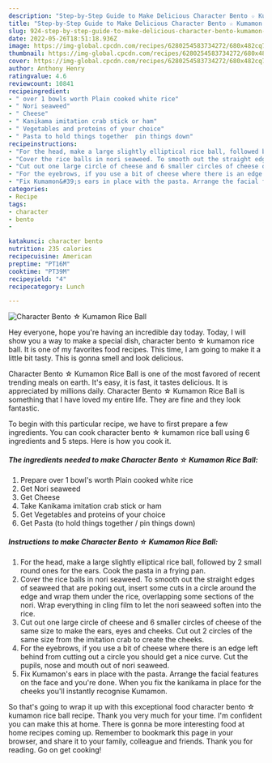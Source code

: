 ```yaml
---
description: "Step-by-Step Guide to Make Delicious Character Bento ☆ Kumamon Rice Ball"
title: "Step-by-Step Guide to Make Delicious Character Bento ☆ Kumamon Rice Ball"
slug: 924-step-by-step-guide-to-make-delicious-character-bento-kumamon-rice-ball
date: 2022-05-26T18:51:18.936Z
image: https://img-global.cpcdn.com/recipes/6280254583734272/680x482cq70/character-bento-☆-kumamon-rice-ball-recipe-main-photo.jpg
thumbnail: https://img-global.cpcdn.com/recipes/6280254583734272/680x482cq70/character-bento-☆-kumamon-rice-ball-recipe-main-photo.jpg
cover: https://img-global.cpcdn.com/recipes/6280254583734272/680x482cq70/character-bento-☆-kumamon-rice-ball-recipe-main-photo.jpg
author: Anthony Henry
ratingvalue: 4.6
reviewcount: 10841
recipeingredient:
- " over 1 bowls worth Plain cooked white rice"
- " Nori seaweed"
- " Cheese"
- " Kanikama imitation crab stick or ham"
- " Vegetables and proteins of your choice"
- " Pasta to hold things together  pin things down"
recipeinstructions:
- "For the head, make a large slightly elliptical rice ball, followed by 2 small round ones for the ears. Cook the pasta in a frying pan."
- "Cover the rice balls in nori seaweed. To smooth out the straight edges of seaweed that are poking out, insert some cuts in a circle around the edge and wrap them under the rice, overlapping some sections of the nori. Wrap everything in cling film to let the nori seaweed soften into the rice."
- "Cut out one large circle of cheese and 6 smaller circles of cheese of the same size to make the ears, eyes and cheeks. Cut out 2 circles of the same size from the imitation crab to create the cheeks."
- "For the eyebrows, if you use a bit of cheese where there is an edge left behind from cutting out a circle you should get a nice curve. Cut the pupils, nose and mouth out of nori seaweed."
- "Fix Kumamon&#39;s ears in place with the pasta. Arrange the facial features on the face and you&#39;re done. When you fix the kanikama in place for the cheeks you&#39;ll instantly recognise Kumamon."
categories:
- Recipe
tags:
- character
- bento
- 

katakunci: character bento  
nutrition: 235 calories
recipecuisine: American
preptime: "PT16M"
cooktime: "PT39M"
recipeyield: "4"
recipecategory: Lunch

---
```



![Character Bento ☆ Kumamon Rice Ball](https://img-global.cpcdn.com/recipes/6280254583734272/680x482cq70/character-bento-☆-kumamon-rice-ball-recipe-main-photo.jpg)

Hey everyone, hope you're having an incredible day today. Today, I will show you a way to make a special dish, character bento ☆ kumamon rice ball. It is one of my favorites food recipes. This time, I am going to make it a little bit tasty. This is gonna smell and look delicious.



Character Bento ☆ Kumamon Rice Ball is one of the most favored of recent trending meals on earth. It's easy, it is fast, it tastes delicious. It is appreciated by millions daily. Character Bento ☆ Kumamon Rice Ball is something that I have loved my entire life. They are fine and they look fantastic.


To begin with this particular recipe, we have to first prepare a few ingredients. You can cook character bento ☆ kumamon rice ball using 6 ingredients and 5 steps. Here is how you cook it.

<!--inarticleads1-->

##### The ingredients needed to make Character Bento ☆ Kumamon Rice Ball:

1. Prepare  over 1 bowl&#39;s worth Plain cooked white rice
1. Get  Nori seaweed
1. Get  Cheese
1. Take  Kanikama imitation crab stick or ham
1. Get  Vegetables and proteins of your choice
1. Get  Pasta (to hold things together / pin things down)




<!--inarticleads2-->

##### Instructions to make Character Bento ☆ Kumamon Rice Ball:

1. For the head, make a large slightly elliptical rice ball, followed by 2 small round ones for the ears. Cook the pasta in a frying pan.
1. Cover the rice balls in nori seaweed. To smooth out the straight edges of seaweed that are poking out, insert some cuts in a circle around the edge and wrap them under the rice, overlapping some sections of the nori. Wrap everything in cling film to let the nori seaweed soften into the rice.
1. Cut out one large circle of cheese and 6 smaller circles of cheese of the same size to make the ears, eyes and cheeks. Cut out 2 circles of the same size from the imitation crab to create the cheeks.
1. For the eyebrows, if you use a bit of cheese where there is an edge left behind from cutting out a circle you should get a nice curve. Cut the pupils, nose and mouth out of nori seaweed.
1. Fix Kumamon&#39;s ears in place with the pasta. Arrange the facial features on the face and you&#39;re done. When you fix the kanikama in place for the cheeks you&#39;ll instantly recognise Kumamon.




So that's going to wrap it up with this exceptional food character bento ☆ kumamon rice ball recipe. Thank you very much for your time. I'm confident you can make this at home. There is gonna be more interesting food at home recipes coming up. Remember to bookmark this page in your browser, and share it to your family, colleague and friends. Thank you for reading. Go on get cooking!
